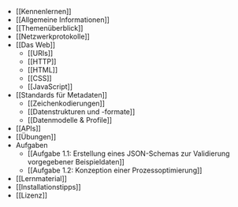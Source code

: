 - [[Kennenlernen]]
- [[Allgemeine Informationen]]
- [[Themenüberblick]]
- [[Netzwerkprotokolle]]
- [[Das Web]]
	- [[URIs]]
	- [[HTTP]]
	- [[HTML]]
	- [[CSS]]
	- [[JavaScript]]
- [[Standards für Metadaten]]
	- [[Zeichenkodierungen]]
	- [[Datenstrukturen und -formate]]
	- [[Datenmodelle & Profile]]
- [[APIs]]
- [[Übungen]]
- Aufgaben
	- [[Aufgabe 1.1: Erstellung eines JSON-Schemas zur Validierung vorgegebener Beispieldaten]]
	- [[Aufgabe 1.2: Konzeption einer Prozessoptimierung]]
- [[Lernmaterial]]
- [[Installationstipps]]
- [[Lizenz]]
